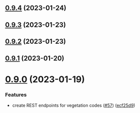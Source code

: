 ## [0.9.4](https://github.com/bcgov/nr-backend-starting-api/compare/v0.9.3...v0.9.4) (2023-01-24)



## [0.9.3](https://github.com/bcgov/nr-backend-starting-api/compare/v0.9.2...v0.9.3) (2023-01-23)



## [0.9.2](https://github.com/bcgov/nr-backend-starting-api/compare/v0.9.1...v0.9.2) (2023-01-23)



## [0.9.1](https://github.com/bcgov/nr-backend-starting-api/compare/v0.9.0...v0.9.1) (2023-01-20)



# [0.9.0](https://github.com/bcgov/nr-backend-starting-api/compare/v0.8.3...v0.9.0) (2023-01-19)


### Features

* create REST endpoints for vegetation codes ([#57](https://github.com/bcgov/nr-backend-starting-api/issues/57)) ([ecf25d9](https://github.com/bcgov/nr-backend-starting-api/commit/ecf25d98925168733a611001a306e43110533722))



